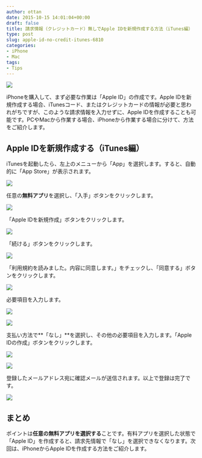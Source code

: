 ```yaml
---
author: ottan
date: 2015-10-15 14:01:04+00:00
draft: false
title: 請求情報（クレジットカード）無しでApple IDを新規作成する方法（iTunes編）
type: post
slug: apple-id-no-credit-itunes-6810
categories:
- iPhone
- Mac
tags:
- Tips
---
```


![](/uploads/2015/10/151015-561fae490ff96.jpg)






iPhoneを購入して、まず必要な作業は「Apple ID」の作成です。Apple IDを新規作成する場合、iTunesコード、またはクレジットカードの情報が必要と思われがちですが、このような請求情報を入力せずに、Apple IDを作成することも可能です。PCやMacから作業する場合、iPhoneから作業する場合に分けて、方法をご紹介します。





## Apple IDを新規作成する（iTunes編）





iTunesを起動したら、左上のメニューから「App」を選択します。すると、自動的に「App Store」が表示されます。





![](/uploads/2015/10/151015-561fae4ac61ba.png)






任意の**無料アプリ**を選択し、「入手」ボタンをクリックします。





![](/uploads/2015/10/151015-561fae4e929b2-1.png)






「Apple IDを新規作成」ボタンをクリックします。





![](/uploads/2015/10/151015-561fae511908b-1.png)






「続ける」ボタンをクリックします。





![](/uploads/2015/10/151015-561fae524401a-1.png)






「利用規約を読みました。内容に同意します。」をチェックし、「同意する」ボタンをクリックします。





![](/uploads/2015/10/151015-561fae5422cf1-1.png)






必要項目を入力します。





![](/uploads/2015/10/151015-561fae569ba9e.png)






![](/uploads/2015/10/151015-561fae587b333.png)






支払い方法で**「なし」**を選択し、その他の必要項目を入力します。「Apple IDの作成」ボタンをクリックします。





![](/uploads/2015/10/151015-561fae5a891fa.png)






![](/uploads/2015/10/151015-561fae5c59850.png)






登録したメールアドレス宛に確認メールが送信されます。以上で登録は完了です。





![](/uploads/2015/10/151015-561fae5e784a2.png)






## まとめ





ポイントは**任意の無料アプリを選択する**ことです。有料アプリを選択した状態で「Apple ID」を作成すると、請求先情報で「なし」を選択できなくなります。次回は、iPhoneからApple IDを作成する方法をご紹介します。

